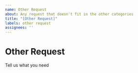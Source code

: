 ```yaml
---
name: Other Request
about: Any request that doesn't fit in the other categories
title: "[Other Request]"
labels: other request
assignees: ''
---
```


# Other Request
Tell us what you need


